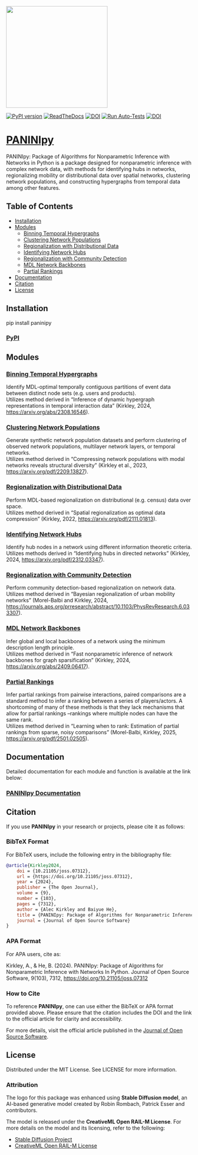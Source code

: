 <meta name="google-site-verification" content="QBsxqO0wWO-ZZl0YBi0pC_PCSEgF9Z671lLwrUavwyE" />
<img src="https://github.com/baiyueh/PANINIpy/blob/main/Documentation/_static/pixel_paninipy.png" width="275px">

[![PyPI version](https://badge.fury.io/py/paninipy.svg)](https://pypi.org/project/paninipy/?kill_cache=1)
[![ReadTheDocs](https://img.shields.io/readthedocs/paninipy.svg)](https://paninipy.readthedocs.io/en/latest/)
[![DOI](https://joss.theoj.org/papers/10.21105/joss.07312/status.svg)](https://doi.org/10.21105/joss.07312)
[![Run Auto-Tests](https://github.com/baiyueh/PANINIpy/actions/workflows/auto-test.yml/badge.svg)](https://github.com/baiyueh/PANINIpy/actions/workflows/auto-test.yml)
[![DOI](https://zenodo.org/badge/824217298.svg)](https://doi.org/10.5281/zenodo.14100356)


# [PANINIpy](https://github.com/baiyueh/PANINIpy)

PANINIpy: Package of Algorithms for Nonparametric Inference with Networks in Python is a package designed for nonparametric inference with complex network data, with methods for identifying hubs in networks, regionalizing mobility or distributional data over spatial networks, clustering network populations, and constructing hypergraphs from temporal data among other features. 

## Table of Contents

- [Installation](#installation)
- [Modules](#modules)
  - [Binning Temporal Hypergraphs](#binning-temporal-hypergraphs)
  - [Clustering Network Populations](#clustering-network-populations)
  - [Regionalization with Distributional Data](#regionalization-with-distributional-data)
  - [Identifying Network Hubs](#identifying-network-hubs)
  - [Regionalization with Community Detection](#regionalization-with-community-detection)
  - [MDL Network Backbones](#mdl-network-backbones)
  - [Partial Rankings](#partial-rankings)
- [Documentation](#documentation)
- [Citation](#citation)
- [License](#license)

## Installation

pip install paninipy

### [PyPI](https://pypi.org/project/paninipy/)

## Modules
### [Binning Temporal Hypergraphs](https://paninipy.readthedocs.io/en/latest/Papers/hypergraph_binning.html)

Identify MDL-optimal temporally contiguous partitions of event data between distinct node sets (e.g. users and products).\
Utilizes method derived in “Inference of dynamic hypergraph representations in temporal interaction data” (Kirkley, 2024, https://arxiv.org/abs/2308.16546).


### [Clustering Network Populations](https://paninipy.readthedocs.io/en/latest/Papers/population_clustering.html)

Generate synthetic network population datasets and perform clustering of observed network populations, multilayer network layers, or temporal networks.\
Utilizes method derived in “Compressing network populations with modal networks reveals structural diversity” (Kirkley et al., 2023, https://arxiv.org/pdf/2209.13827).

### [Regionalization with Distributional Data](https://paninipy.readthedocs.io/en/latest/Papers/distributional_regionalization.html)

Perform MDL-based regionalization on distributional (e.g. census) data over space.\
Utilizes method derived in “Spatial regionalization as optimal data compression” (Kirkley, 2022, https://arxiv.org/pdf/2111.01813).

### [Identifying Network Hubs](https://paninipy.readthedocs.io/en/latest/Papers/hub_identification.html)

Identify hub nodes in a network using different information theoretic criteria.\
Utilizes methods derived in “Identifying hubs in directed networks” (Kirkley, 2024, https://arxiv.org/pdf/2312.03347).


### [Regionalization with Community Detection](https://paninipy.readthedocs.io/en/latest/Papers/community_regionalization.html)

Perform community detection-based regionalization on network data.\
Utilizes method derived in “Bayesian regionalization of urban mobility networks” (Morel-Balbi and Kirkley, 2024, https://journals.aps.org/prresearch/abstract/10.1103/PhysRevResearch.6.033307).

### [MDL Network Backbones](https://paninipy.readthedocs.io/en/latest/Papers/mdl_backboning.html)

Infer global and local backbones of a network using the minimum description length principle.\
Utilizes method derived in “Fast nonparametric inference of network backbones for graph sparsification” (Kirkley, 2024, https://arxiv.org/abs/2409.06417).

### [Partial Rankings](https://paninipy.readthedocs.io/en/latest/Papers/partial_rankings.html)

Infer partial rankings from pairwise interactions, paired comparisons are a standard method to infer a ranking between a series of players/actors. A shortcoming of many of these methods is that they lack mechanisms that allow for partial rankings –rankings where multiple nodes can have the same rank.\
Utilizes method derived in “Learning when to rank: Estimation of partial rankings from sparse, noisy comparisons” (Morel-Balbi, Kirkley, 2025, https://arxiv.org/pdf/2501.02505).

## Documentation 

Detailed documentation for each module and function is available at the link below:
### [PANINIpy Documentation](https://paninipy.readthedocs.io/en/latest/)

## Citation

If you use **PANINIpy** in your research or projects, please cite it as follows:

### BibTeX Format

For BibTeX users, include the following entry in the bibliography file:

```bibtex
@article{Kirkley2024,
    doi = {10.21105/joss.07312},
    url = {https://doi.org/10.21105/joss.07312},
    year = {2024},
    publisher = {The Open Journal},
    volume = {9},
    number = {103},
    pages = {7312},
    author = {Alec Kirkley and Baiyue He},
    title = {PANINIpy: Package of Algorithms for Nonparametric Inference with Networks In Python},
    journal = {Journal of Open Source Software}
}
```

### APA Format

For APA users, cite as:

Kirkley, A., & He, B. (2024). PANINIpy: Package of Algorithms for Nonparametric Inference with Networks In Python. Journal of Open Source Software, 9(103), 7312, https://doi.org/10.21105/joss.07312

### How to Cite

To reference **PANINIpy**, one can use either the BibTeX or APA format provided above. Please ensure that the citation includes the DOI and the link to the official article for clarity and accessibility.

For more details, visit the official article published in the [Journal of Open Source Software](https://doi.org/10.21105/joss.07312).

## License 
Distributed under the MIT License. See LICENSE for more information.

### Attribution
The logo for this package was enhanced using **Stable Diffusion model**, an AI-based generative model created by Robin Rombach, Patrick Esser and contributors. 

The model is released under the **CreativeML Open RAIL-M License**. For more details on the model and its licensing, refer to the following:

- [Stable Diffusion Project](https://stability.ai/)
- [CreativeML Open RAIL-M License](https://github.com/CompVis/stable-diffusion/blob/main/LICENSE)
